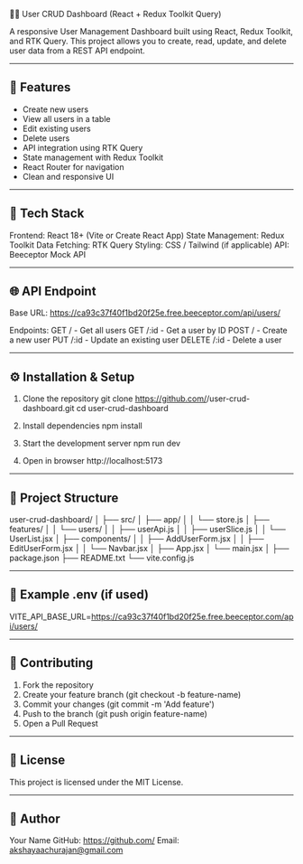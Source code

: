 🧑‍💻 User CRUD Dashboard (React + Redux Toolkit Query)

A responsive User Management Dashboard built using React, Redux Toolkit, and RTK Query.
This project allows you to create, read, update, and delete user data from a REST API endpoint.

------------------------------------------------------------
🚀 Features
------------------------------------------------------------
- Create new users
- View all users in a table
- Edit existing users
- Delete users
- API integration using RTK Query
- State management with Redux Toolkit
- React Router for navigation
- Clean and responsive UI

------------------------------------------------------------
🧩 Tech Stack
------------------------------------------------------------
Frontend: React 18+ (Vite or Create React App)
State Management: Redux Toolkit
Data Fetching: RTK Query
Styling: CSS / Tailwind (if applicable)
API: Beeceptor Mock API

------------------------------------------------------------
🌐 API Endpoint
------------------------------------------------------------
Base URL:
https://ca93c37f40f1bd20f25e.free.beeceptor.com/api/users/

Endpoints:
GET /        - Get all users
GET /:id     - Get a user by ID
POST /       - Create a new user
PUT /:id     - Update an existing user
DELETE /:id  - Delete a user

------------------------------------------------------------
⚙️ Installation & Setup
------------------------------------------------------------
1. Clone the repository
   git clone https://github.com/<your-username>/user-crud-dashboard.git
   cd user-crud-dashboard

2. Install dependencies
   npm install

3. Start the development server
   npm run dev

4. Open in browser
   http://localhost:5173

------------------------------------------------------------
🧠 Project Structure
------------------------------------------------------------
user-crud-dashboard/
│
├── src/
│   ├── app/
│   │   └── store.js
│   ├── features/
│   │   └── users/
│   │       ├── userApi.js
│   │       ├── userSlice.js
│   │       └── UserList.jsx
│   ├── components/
│   │   ├── AddUserForm.jsx
│   │   ├── EditUserForm.jsx
│   │   └── Navbar.jsx
│   ├── App.jsx
│   └── main.jsx
│
├── package.json
├── README.txt
└── vite.config.js

------------------------------------------------------------
🧪 Example .env (if used)
------------------------------------------------------------
VITE_API_BASE_URL=https://ca93c37f40f1bd20f25e.free.beeceptor.com/api/users/

------------------------------------------------------------
🤝 Contributing
------------------------------------------------------------
1. Fork the repository
2. Create your feature branch (git checkout -b feature-name)
3. Commit your changes (git commit -m 'Add feature')
4. Push to the branch (git push origin feature-name)
5. Open a Pull Request

------------------------------------------------------------
📜 License
------------------------------------------------------------
This project is licensed under the MIT License.

------------------------------------------------------------
💬 Author
------------------------------------------------------------
Your Name
GitHub: https://github.com/<your-username>
Email: akshayaachurajan@gmail.com
